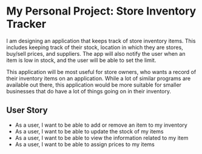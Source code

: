 # My Personal Project: Store Inventory Tracker

I am designing an application that keeps track of store inventory items. This includes keeping track of their stock, location in which they are stores, buy/sell prices, and suppliers. The app will also notify the user when an item is low in stock, and the user will be able to set the limit. 

This application will be most useful for store owners, who wants a record of their inventory items on an application. While a lot of similar programs are available out there, this application would be more suitable for smaller businesses that do have a lot of things going on in their inventory.

## User Story
-  As a user, I want to be able to add or remove an item to my inventory
-  As a user, I want to be able to update the stock of my items
-  As a user, I want to be able to view the information related to my item
-  As a user, I want to be able to assign prices to my items
